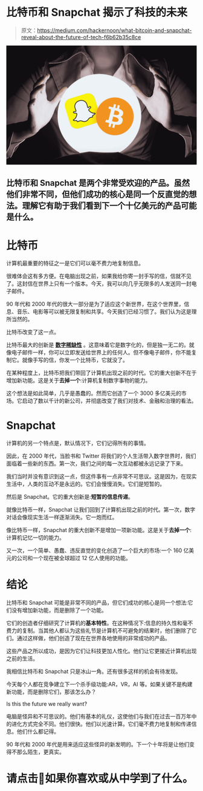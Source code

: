 # 比特币和 Snapchat 揭示了科技的未来

> 原文：<https://medium.com/hackernoon/what-bitcoin-and-snapchat-reveal-about-the-future-of-tech-f6b62b35c8ce>

![](img/150cde00f21bfbbd97f3efc4e5bb0263.png)

## 比特币和 Snapchat 是两个非常受欢迎的产品。虽然他们非常不同，但他们成功的核心是同一个反直觉的想法。理解它有助于我们看到下一个十亿美元的产品可能是什么。

# 比特币

计算机最重要的特征之一是它们可以毫不费力地复制信息。

很难体会这有多方便。在电脑出现之前，如果我给你寄一封手写的信，信就不见了。这封信在世界上只有一个版本。今天，我可以向几乎无限多的人发送同一封电子邮件。

90 年代和 2000 年代的很大一部分是为了适应这个新世界，在这个世界里，信息、音乐、电影等可以被无限复制和共享。今天我们已经习惯了。我们认为这是理所当然的。

比特币改变了这一点。

比特币最大的创新是 [**数字稀缺性**](/swlh/people-are-spending-millions-on-digital-cats-and-heres-why-it-make-sense-aea431740bcf) 。这意味着它是数字化的，但是独一无二的。就像电子邮件一样，你可以立即发送给世界上的任何人。但不像电子邮件，你不能复制它。就像手写的信，你发一个比特币，它就没了。

在某种程度上，比特币把我们带回了计算机出现之前的时代。它的重大创新不在于增加新功能。这是关于**去掉一个**:计算机复制数字事物的能力。

这个想法是如此简单，几乎是愚蠢的。然而它创造了一个 3000 多亿美元的市场。它启动了数以千计的新公司，并彻底改变了我们对技术、金融和治理的看法。

# Snapchat

计算机的另一个特点是，默认情况下，它们记得所有的事情。

因此，在 2000 年代，当脸书和 Twitter 将我们的个人生活带入数字世界时，我们面临着一些新的东西。第一次，我们之间的每一次互动都被永远记录了下来。

我们当时并没有意识到这一点，但这件事有一点非常不可思议。这是因为，在现实生活中，人类的互动不是永远的。它们会慢慢消失。它们是短暂的。

然后是 Snapchat。它的重大创新是:**短暂的信息传递**。

就像比特币一样，Snapchat 让我们回到了计算机出现之前的时代。第一次，数字对话会像现实生活一样逐渐消失。它一炮而红。

像比特币一样，Snapchat 的重大创新不是增加一项新功能。这是关于**去掉一个**:计算机记忆一切的能力。

又一次，一个简单、愚蠢、违反直觉的变化创造了一个巨大的市场:一个 160 亿美元的公司和一个现在被全球超过 12 亿人使用的功能。

# 结论

比特币和 Snapchat 可能是非常不同的产品，但它们成功的核心是同一个想法:它们没有增加新功能，而是删除了一个功能。

它们的创造者仔细研究了计算机的**基本特性**。在这种情况下:信息的持久性和毫不费力的复制。当其他人都认为这些礼节是计算机不可避免的结果时，他们删除了它们。通过这样做，他们创造了现在在世界各地使用的非常成功的产品。

这些产品之所以成功，是因为它们让科技更加人性化。他们让它更接近计算机出现之前的生活。

我相信比特币和 Snapchat 只是冰山一角。还有很多这样的机会有待发现。

今天每个人都在竞争建立下一个杀手级功能:AR，VR，AI 等。如果关键不是构建新功能，而是删除它们，那该怎么办？

Is this the future we really want?

电脑是怪异和不可思议的。他们有基本的礼仪，这使他们与我们在过去一百万年中的进化方式完全不同。他们很快。他们以光速计算。它们毫不费力地复制和传递信息。他们什么都记得。

90 年代和 2000 年代是用来适应这些怪异的新发明的。下一个十年将是让他们变得不那么陌生，更真实。

# 请点击👏如果你喜欢或从中学到了什么。